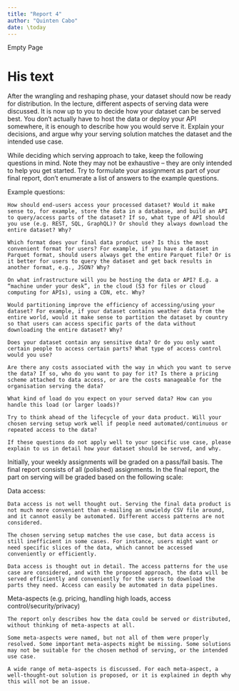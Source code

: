 ```yaml
---
title: "Report 4"
author: "Quinten Cabo"
date: \today
---
```


Empty Page

# His text


After the wrangling and reshaping phase, your dataset should now be ready for distribution. In the lecture, different aspects of serving data were discussed. It is now up to you to decide how your dataset can be served best. You don’t actually have to host the data or deploy your API somewhere, it is enough to describe how you would serve it. Explain your decisions, and argue why your serving solution matches the dataset and the intended use case.


While deciding which serving approach to take, keep the following questions in mind. Note they may not be exhaustive – they are only intended to help you get started. Try to formulate your assignment as part of your final report, don’t enumerate a list of answers to the example questions.


Example questions:



    How should end-users access your processed dataset? Would it make sense to, for example, store the data in a database, and build an API to query/access parts of the dataset? If so, what type of API should you use (e.g. REST, SQL, GraphQL)? Or should they always download the entire dataset? Why?

    Which format does your final data product use? Is this the most convenient format for users? For example, if you have a dataset in Parquet format, should users always get the entire Parquet file? Or is it better for users to query the dataset and get back results in another format, e.g., JSON? Why?

    On what infrastructure will you be hosting the data or API? E.g. a “machine under your desk”, in the cloud (S3 for files or cloud computing for APIs), using a CDN, etc. Why?

    Would partitioning improve the efficiency of accessing/using your dataset? For example, if your dataset contains weather data from the entire world, would it make sense to partition the dataset by country so that users can access specific parts of the data without downloading the entire dataset? Why?

    Does your dataset contain any sensitive data? Or do you only want certain people to access certain parts? What type of access control would you use?

    Are there any costs associated with the way in which you want to serve the data? If so, who do you want to pay for it? Is there a pricing scheme attached to data access, or are the costs manageable for the organisation serving the data?

    What kind of load do you expect on your served data? How can you handle this load (or larger loads)?

    Try to think ahead of the lifecycle of your data product. Will your chosen serving setup work well if people need automated/continuous or repeated access to the data?

    If these questions do not apply well to your specific use case, please explain to us in detail how your dataset should be served, and why.


Initially, your weekly assignments will be graded on a pass/fail basis. The final report consists of all (polished) assignments. In the final report, the part on serving will be graded based on the following scale:

Data access:



    Data access is not well thought out. Serving the final data product is not much more convenient than e-mailing an unwieldy CSV file around, and it cannot easily be automated. Different access patterns are not considered.

    The chosen serving setup matches the use case, but data access is still inefficient in some cases. For instance, users might want or need specific slices of the data, which cannot be accessed conveniently or efficiently. 

    Data access is thought out in detail. The access patterns for the use case are considered, and with the proposed approach, the data will be served efficiently and conveniently for the users to download the parts they need. Access can easily be automated in data pipelines.


Meta-aspects (e.g. pricing, handling high loads, access control/security/privacy)

    The report only describes how the data could be served or distributed, without thinking of meta-aspects at all.

    Some meta-aspects were named, but not all of them were properly resolved. Some important meta-aspects might be missing. Some solutions may not be suitable for the chosen method of serving, or the intended use case.

    A wide range of meta-aspects is discussed. For each meta-aspect, a well-thought-out solution is proposed, or it is explained in depth why this will not be an issue.
